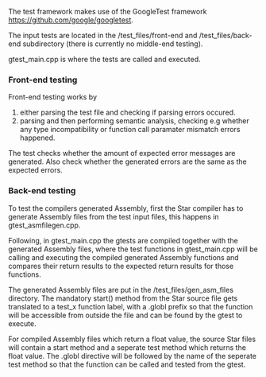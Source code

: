 The test framework makes use of the GoogleTest framework https://github.com/google/googletest.

The input tests are located in the /test_files/front-end and /test_files/back-end subdirectory (there is currently no middle-end testing).

gtest_main.cpp is where the tests are called and executed. 

### Front-end testing
Front-end testing works by  
1. either parsing the test file and checking if parsing errors occured.
2. parsing and then performing semantic analysis, checking e.g whether any type incompatibility or function call paramater mismatch errors happened.

The test checks whether the amount of expected error messages are generated. Also check whether the generated errors are the same as the expected errors.

### Back-end testing
To test the compilers generated Assembly, first the Star compiler has to generate Assembly files from the test input files, this happens in gtest_asmfilegen.cpp.

Following, in gtest_main.cpp the gtests are compiled together with the generated Assembly files, where the test functions in gtest_main.cpp will be calling and executing the compiled generated Assembly functions and compares their return results to the expected return results for those functions.

The generated Assembly files are put in the /test_files/gen_asm_files directory. The mandatory start() method from the Star source file gets translated to a test_x function label, with a .globl prefix so that the function will be accessible from outside the file and can be found by the gtest to execute.

For compiled Assembly files which return a float value, the source Star files will contain a start method and a seperate test method which returns the float value. The .globl directive will be followed by the name of the seperate test method so that the function can be called and tested from the gtest.
